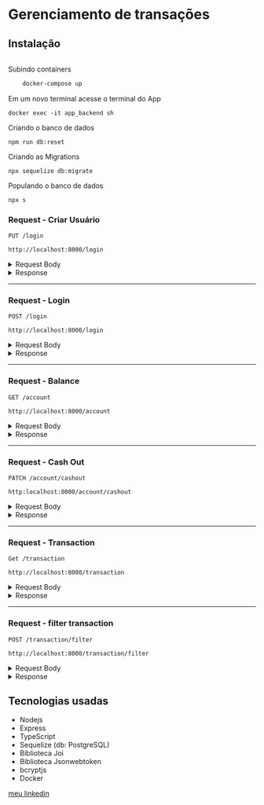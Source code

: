 # Gerenciamento de transações


## Instalação

```sh

```
Subindo containers
```sh
    docker-compose up
```
Em um novo terminal acesse o terminal do App
```
docker exec -it app_backend sh
```
Criando o banco de dados 
```
npm run db:reset
```
Criando as Migrations
```
npx sequelize db:migrate
```
Populando o banco de dados
```
npx s
```
### Request - Criar Usuário

`PUT /login` 

`http://localhost:8000/login`


<details>
<summary> Request Body</summary>
- Esperado username maior que 3 letras
- Esperado password de 8 digitos contendo pelo menos 1 letra maiúscula e 1 numero

<pre>

```
 {
  "username": "maria",
  "password": "3213221A"
 }

```
    
</pre>
</details>

<details>
<summary> Response </summary>

<pre>

    Status: 201 OK
```    
 {
  "message": "success"
 } 
```
</pre>
</details>

---


### Request - Login

`POST /login` 

`http://localhost:8000/login`

<details>
<summary> Request Body</summary>
<pre>

Precisa ser enviado um token valido no headers

```
 {
  "username": "maria",
  "password": "3213221A"
 }

```
    
</pre>
</details>

<details>
<summary> Response </summary>

<pre>

    Status: 200 OK
```    
    {
      "token": "responde com um token valido por 24h"
    }
```
</pre>
</details>

---

### Request - Balance

`GET /account` 

`http://localhost:8000/account`

<details>
<summary> Request Body</summary>
<pre>

```
   Precisa ser enviado um token valido no Headers

```
    
</pre>
</details>

<details>
<summary> Response </summary>

<pre>

    Status: 200 OK
```    
  {
     "username": "maria",
     "account": {
        "balance": 78.44,
        "id": 2
     }
   }
```
</pre>
</details>

---

### Request - Cash Out

`PATCH /account/cashout`

`http:localhost:8000/account/cashout`

<details>
<summary> Request Body</summary>
<pre>

```
  {
    "favorecedor": "maria",
    "beneficiado": "marcos",
    "value": 3.56
  }

```
    
</pre>
</details>

<details>
<summary> Response </summary>

<pre>

    Status: 200 OK
```    
    {
      "message": "success"
    }
```
</pre>
</details>

---

### Request - Transaction

`Get /transaction`

`http://localhost:8000/transaction`

<details>
<summary> Request Body</summary>
<pre>

```

   Deverá enviar um token valido no headers

```
    
</pre>
</details>

<details>
<summary> Response </summary>

<pre>
    
    por padrão retorna o mais recente primeiro

    Status: 200 OK
```    
    [
      {
        "value": 3.56,
        "id": 10,
        "debitedAccountId": 2,
        "creditedAccountId": 1,
        "createdAt": "2022-11-18T18:34:23.910Z"
      },
      {
        "value": 3.56,
        "id": 9,
        "debitedAccountId": 2,
        "creditedAccountId": 1,
        "createdAt": "2022-11-18T18:34:04.887Z"
      }
    ...
    ]
```
</pre>
</details>

---

### Request - filter transaction

`POST /transaction/filter`

`http://localhost:8000/transaction/filter`

<details>
<summary> Request Body</summary>
<pre>

```
  date: "recent" | "old" | null
  filter: "cashout | "cashin | null
    {
      "date": "recent",
      "filter": "cashout"
    }
```

#### - caso filtro por data 

 ```
	**** RETORNA POR DATA MAIS RECENTE ***
    {
      "date": "recent",
      "filter": null
    }
    
	*** RETORNA POR DATA MAIS ANTIGA ***

    {
      "date": "old",
      "filter": null
    }
 ```
 
 ### caso filtro por data && filter(cashin, cashout)
 
 ```
	RETORNA POR DATA MAIS RECENTE e cashin(dinheiro recebido)
    {
      "date": "recent",
      "filter": "cashin"
    }
 ```
 
 #### caso filtro só por filter(cashin,cashout) [por padrão retorna o mais recente]

 ```
    {
      "date": null,
      "filter": "cashin"
    }

```
    
</pre>
</details>

<details>
<summary> Response </summary>

<pre>

    Status: 200 OK
```    
    O retorno será o mesmo de /transaction. porem de acordo com o filtro escolhido
```
</pre>
</details>


## Tecnologias usadas
- Nodejs 
- Express
- TypeScript
- Sequelize (db: PostgreSQL)
- Biblioteca Joi 
- Biblioteca Jsonwebtoken
- bcryptjs
- Docker

[meu linkedin](https://www.linkedin.com/in/matheusjesse)

